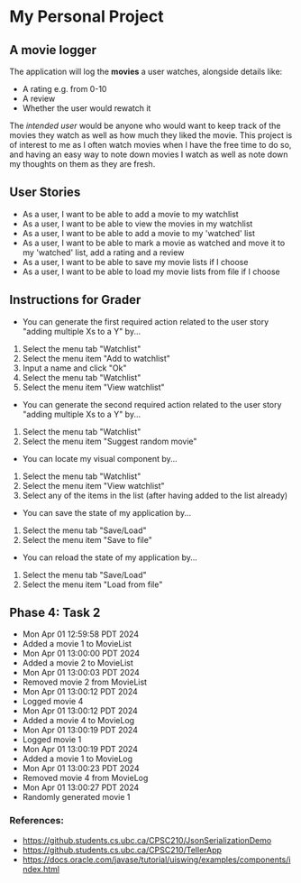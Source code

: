 # My Personal Project

## A movie logger

The application will log the **movies** a user watches, alongside
details like:
- A rating e.g. from 0-10
- A review
- Whether the user would rewatch it 

The *intended user* would be anyone who would want to 
keep track of the movies they watch as well as how much they 
liked the movie. This project is of interest to me as I often
watch movies when I have the free time to do so, and having an
easy way to note down movies I watch as well as note down my 
thoughts on them as they are fresh.

## User Stories
- As a user, I want to be able to add a movie to my watchlist
- As a user, I want to be able to view the movies in my watchlist
- As a user, I want to be able to add a movie to my 'watched' list
- As a user, I want to be able to mark a movie as watched and move 
it to my 'watched' list, add a rating and a review
- As a user, I want to be able to save my movie lists if I choose
- As a user, I want to be able to load my movie lists from file if I choose

## Instructions for Grader
- You can generate the first required action related to the user story "adding multiple Xs to a Y" by...
1. Select the menu tab "Watchlist"
2. Select the menu item "Add to watchlist"
3. Input a name and click "Ok"
4. Select the menu tab "Watchlist"
5. Select the menu item "View watchlist"

- You can generate the second required action related to the user story "adding multiple Xs to a Y" by...
1. Select the menu tab "Watchlist"
2. Select the menu item "Suggest random movie"

- You can locate my visual component by...
1. Select the menu tab "Watchlist"
2. Select the menu item "View watchlist"
3. Select any of the items in the list (after having added to the list already)

- You can save the state of my application by...
1. Select the menu tab "Save/Load"
2. Select the menu item "Save to file"

- You can reload the state of my application by...
1. Select the menu tab "Save/Load"
2. Select the menu item "Load from file"

## Phase 4: Task 2
* Mon Apr 01 12:59:58 PDT 2024
* Added a movie 1 to MovieList
* Mon Apr 01 13:00:00 PDT 2024
* Added a movie 2 to MovieList
* Mon Apr 01 13:00:03 PDT 2024
* Removed movie 2 from MovieList
* Mon Apr 01 13:00:12 PDT 2024
* Logged movie 4
* Mon Apr 01 13:00:12 PDT 2024
* Added a movie 4 to MovieLog
* Mon Apr 01 13:00:19 PDT 2024
* Logged movie 1
* Mon Apr 01 13:00:19 PDT 2024
* Added a movie 1 to MovieLog
* Mon Apr 01 13:00:23 PDT 2024
* Removed movie 4 from MovieLog
* Mon Apr 01 13:00:27 PDT 2024
* Randomly generated movie 1


### References:
- https://github.students.cs.ubc.ca/CPSC210/JsonSerializationDemo
- https://github.students.cs.ubc.ca/CPSC210/TellerApp
- https://docs.oracle.com/javase/tutorial/uiswing/examples/components/index.html